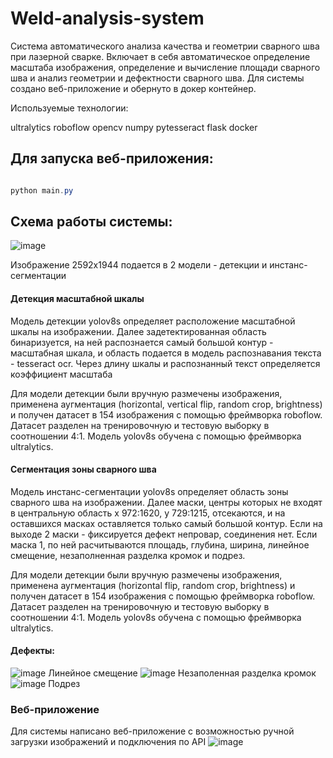 # Weld-analysis-system
Система автоматического анализа качества и геометрии сварного шва при лазерной сварке. Включает в себя автоматическое определение масштаба изображения, определение и вычисление площади сварного шва и анализ геометрии и дефектности сварного шва. Для системы создано веб-приложение и обернуто в докер контейнер.

Используемые технологии:

ultralytics
roboflow
opencv
numpy
pytesseract
flask
docker


## Для запуска веб-приложения:

```powershell 

python main.py

```

## Схема работы системы:

![image](https://github.com/TungerPunch/Weld-analysis-system/assets/86575050/94121e3c-4a2f-4899-8358-6d22ddfe3f6d)


Изображение 2592x1944 подается в 2 модели - детекции и инстанс-сегментации

#### Детекция масштабной шкалы
Модель детекции yolov8s определяет расположение масштабной шкалы на изображении. Далее задетектированная область бинаризуется, на ней распознается самый большой контур - масштабная шкала, и область подается в модель распознавания текста - tesseract ocr. Через длину шкалы и распознанный текст определяется коэффициент масштаба

Для модели детекции были вручную размечены изображения, применена аугментация (horizontal, vertical flip, random crop, brightness) и получен датасет в 154 изображения с помощью фреймворка roboflow. Датасет разделен на тренировочную и тестовую выборку в соотношении 4:1. Модель yolov8s обучена с помощью фреймворка ultralytics.

#### Сегментация зоны сварного шва
Модель инстанс-сегментации yolov8s определяет область зоны сварного шва на изображении. Далее маски, центры которых не входят в центральную область x 972:1620, y 729:1215, отсекаются, и на оставшихся масках оставляется только самый большой контур. Если на выходе 2 маски - фиксируется дефект непровар, соединения нет. Если маска 1, по ней расчитываются площадь, глубина, ширина, линейное смещение, незаполненная разделка кромок и подрез.

Для модели детекции были вручную размечены изображения, применена аугментация (horizontal flip, random crop, brightness) и получен датасет в 154 изображения с помощью фреймворка roboflow. Датасет разделен на тренировочную и тестовую выборку в соотношении 4:1. Модель yolov8s обучена с помощью фреймворка ultralytics.

#### Дефекты:
![image](https://github.com/TungerPunch/Weld-analysis-system/assets/86575050/4578da87-03a2-4ee4-b1e1-6962fd6f8c6c)
Линейное смещение
![image](https://github.com/TungerPunch/Weld-analysis-system/assets/86575050/c186e706-57fb-4e85-b5f1-ddd18fb9a1d0)
Незаполенная разделка кромок
![image](https://github.com/TungerPunch/Weld-analysis-system/assets/86575050/d2e4d306-eec3-4dce-ada2-f82f5dcf54ff)
Подрез

### Веб-приложение

Для системы написано веб-приложение с возможностью ручной загрузки изображений и подключения по API
![image](https://github.com/TungerPunch/Weld-analysis-system/assets/86575050/d1947f0d-8e7a-42cf-8726-2acde18935a6)


